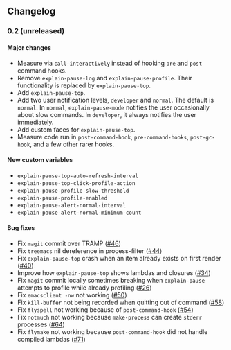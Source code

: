 ## Changelog

### 0.2 (unreleased)
#### Major changes
* Measure via `call-interactively` instead of hooking `pre` and `post` command hooks.
* Remove `explain-pause-log` and `explain-pause-profile`. Their functionality is replaced by `explain-pause-top`.
* Add `explain-pause-top`.
* Add two user notification levels, `developer` and `normal`. The default is `normal`. In `normal`, `explain-pause-mode` notifies the user occasionally about slow commands. In `developer`, it always notifies the user immediately.
* Add custom faces for `explain-pause-top`.
* Measure code run in `post-command-hook`, `pre-command-hooks`, `post-gc-hook`, and a few other rarer hooks.

#### New custom variables
* `explain-pause-top-auto-refresh-interval`
* `explain-pause-top-click-profile-action`
* `explain-pause-profile-slow-threshold`
* `explain-pause-profile-enabled`
* `explain-pause-alert-normal-interval`
* `explain-pause-alert-normal-minimum-count`

#### Bug fixes
* Fix `magit` commit over TRAMP ([#46](https://github.com/lastquestion/explain-pause-mode/issues/46))
* Fix `treemacs` nil dereference in process-filter ([#44](https://github.com/lastquestion/explain-pause-mode/issues/44))
* Fix `explain-pause-top` crash when an item already exists on first render ([#40](https://github.com/lastquestion/explain-pause-mode/issues/))
* Improve how `explain-pause-top` shows lambdas and closures ([#34](https://github.com/lastquestion/explain-pause-mode/issues/))
* Fix `magit` commit locally sometimes breaking when `explain-pause` attempts to profile while already profiling ([#26](https://github.com/lastquestion/explain-pause-mode/issues/))
* Fix `emacsclient -nw` not working ([#50](https://github.com/lastquestion/explain-pause-mode/issues/50))
* Fix `kill-buffer` not being recorded when quitting out of command ([#58](https://github.com/lastquestion/explain-pause-mode/issues/58))
* Fix `flyspell` not working because of `post-command-hook` ([#54](https://github.com/lastquestion/explain-pause-mode/issues/54))
* Fix `notmuch` not working because `make-process` can create `stderr` processes ([#64](https://github.com/lastquestion/explain-pause-mode/issues/64))
* Fix `flymake` not working because `post-command-hook` did not handle compiled lambdas ([#71](https://github.com/lastquestion/explain-pause-mode/issues/71))
